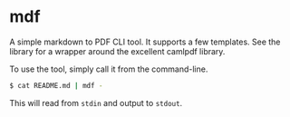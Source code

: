 # mdf

A simple markdown to PDF CLI tool. It supports a few templates.
See the library for a wrapper around the excellent camlpdf library.

To use the tool, simply call it from the command-line.


```sh
$ cat README.md | mdf -
```

This will read from `stdin` and output to `stdout`. 
